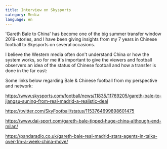 ```yaml
---
title: Interview on Skysports
category: Media
language: en
---
```

'Gareth Bale to China' has become one of the big summer transfer window 2019-stories, and I have been giving insights from my 7 years in Chinese football to Skysports on several occasions.

I believe the Western media often don't understand China or how the system works, so for me it's important to give the viewers and football observers an idea of the status of Chinese football and how a transfer is done in the far east:

Some links below regarding Bale & Chinese football from my perspective and network:

<https://www.skysports.com/football/news/11835/11769205/gareth-bale-to-jiangsu-suning-from-real-madrid-a-realistic-deal>

<https://twitter.com/SkyFootball/status/1153764699898601475>

<https://www.dai-sport.com/gareth-bale-tipped-huge-china-although-end-milan/>

<https://pandaradio.co.uk/gareth-bale-real-madrid-stars-agents-in-talks-over-1m-a-week-china-move/>
